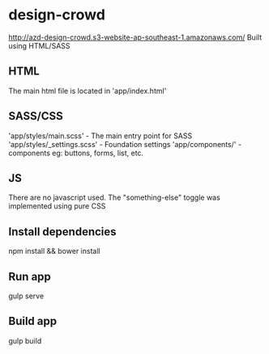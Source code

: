 # design-crowd
http://azd-design-crowd.s3-website-ap-southeast-1.amazonaws.com/
Built using HTML/SASS

## HTML
The main html file is located in 'app/index.html'

## SASS/CSS
'app/styles/main.scss' - The main entry point for SASS
'app/styles/_settings.scss' - Foundation settings
'app/components/' - components eg: buttons, forms, list, etc.

## JS
There are no javascript used.
The "something-else" toggle was implemented using pure CSS

## Install dependencies
npm install && bower install


## Run app
gulp serve

## Build app
gulp build
